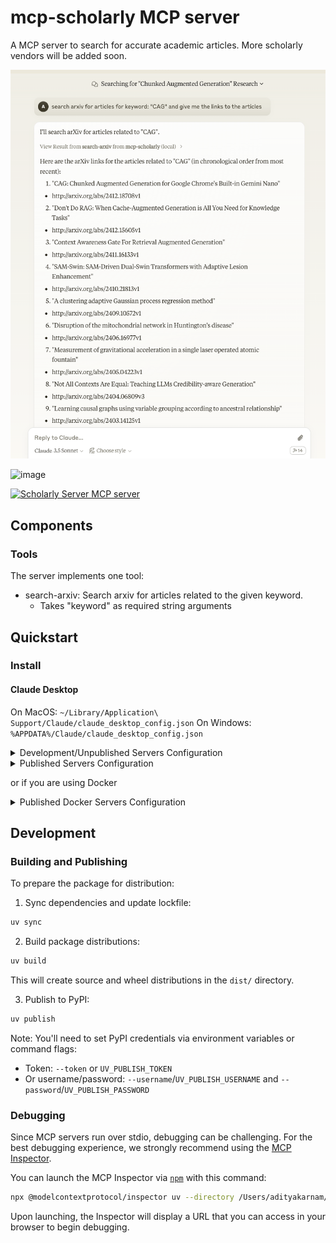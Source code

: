 # mcp-scholarly MCP server

A MCP server to search for accurate academic articles. More scholarly vendors will be added soon.

![demo1.jpeg](examples/demo1.png)

![image](https://github.com/user-attachments/assets/13202184-bc12-4530-b7c1-2ee698f3e1cc)


<a href="https://glama.ai/mcp/servers/aq05b2p0ql"><img width="380" height="200" src="https://glama.ai/mcp/servers/aq05b2p0ql/badge" alt="Scholarly Server MCP server" /></a>

## Components

### Tools

The server implements one tool:
- search-arxiv: Search arxiv for articles related to the given keyword.
  - Takes "keyword" as required string arguments

## Quickstart

### Install

#### Claude Desktop

On MacOS: `~/Library/Application\ Support/Claude/claude_desktop_config.json`
On Windows: `%APPDATA%/Claude/claude_desktop_config.json`

<details>
  <summary>Development/Unpublished Servers Configuration</summary>
  ```
  "mcpServers": {
    "mcp-scholarly": {
      "command": "uv",
      "args": [
        "--directory",
        "/Users/adityakarnam/PycharmProjects/mcp-scholarly/mcp-scholarly",
        "run",
        "mcp-scholarly"
      ]
    }
  }
  ```
</details>

<details>
  <summary>Published Servers Configuration</summary>
  ```
  "mcpServers": {
    "mcp-scholarly": {
      "command": "uvx",
      "args": [
        "mcp-scholarly"
      ]
    }
  }
  ```
</details>

or if you are using Docker

<details>
  <summary>Published Docker Servers Configuration</summary>
  ```
  "mcpServers": {
    "mcp-scholarly": {
      "command": "docker",
      "args": [
        "run", "--rm", "-i",
        "mcp/scholarly"
      ]
    }
  }
  ```
</details>


## Development

### Building and Publishing

To prepare the package for distribution:

1. Sync dependencies and update lockfile:
```bash
uv sync
```

2. Build package distributions:
```bash
uv build
```

This will create source and wheel distributions in the `dist/` directory.

3. Publish to PyPI:
```bash
uv publish
```

Note: You'll need to set PyPI credentials via environment variables or command flags:
- Token: `--token` or `UV_PUBLISH_TOKEN`
- Or username/password: `--username`/`UV_PUBLISH_USERNAME` and `--password`/`UV_PUBLISH_PASSWORD`

### Debugging

Since MCP servers run over stdio, debugging can be challenging. For the best debugging
experience, we strongly recommend using the [MCP Inspector](https://github.com/modelcontextprotocol/inspector).


You can launch the MCP Inspector via [`npm`](https://docs.npmjs.com/downloading-and-installing-node-js-and-npm) with this command:

```bash
npx @modelcontextprotocol/inspector uv --directory /Users/adityakarnam/PycharmProjects/mcp-scholarly/mcp-scholarly run mcp-scholarly
```


Upon launching, the Inspector will display a URL that you can access in your browser to begin debugging.
